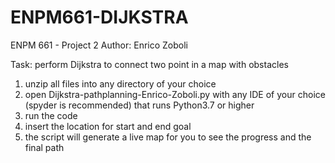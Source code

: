 # ENPM661-DIJKSTRA

ENPM 661 - Project 2
Author: Enrico Zoboli

Task: perform Dijkstra to connect two point in a map with obstacles

1) unzip all files into any directory of your choice
2) open Dijkstra-pathplanning-Enrico-Zoboli.py with any IDE of your choice (spyder is recommended) that runs Python3.7 or higher
3) run the code 
4) insert the location for start and end goal
5) the script will generate a live map for you to see the progress and the final path

